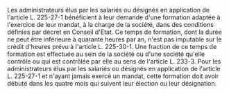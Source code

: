 Les administrateurs élus par les salariés ou désignés en application de l'article L. 225-27-1 bénéficient à leur demande d'une formation adaptée à l'exercice de leur mandat, à la charge de la société, dans des conditions définies par décret en Conseil d'Etat. Ce temps de formation, dont la durée ne peut être inférieure à quarante heures par an, n'est pas imputable sur le crédit d'heures prévu à l'article L. 225-30-1. Une fraction de ce temps de formation est effectuée au sein de la société ou d'une société qu'elle contrôle ou qui est contrôlée par elle au sens de l'article L. 233-3. Pour les administrateurs élus par les salariés ou désignés en application de l'article L. 225-27-1 et n'ayant jamais exercé un mandat, cette formation doit avoir débuté dans les quatre mois qui suivent leur élection ou leur désignation.

